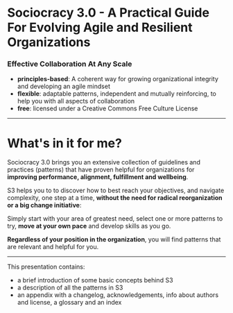 # Sociocracy 3.0 - A Practical Guide For Evolving Agile and Resilient Organizations 

### Effective Collaboration At Any Scale

* **principles-based**: A coherent way for growing organizational integrity and developing an agile mindset
* **flexible**: adaptable patterns, independent and mutually reinforcing, to help you with all aspects of collaboration
* **free**: licensed under a Creative Commons Free Culture License

---

# What's in it for me?

Sociocracy 3.0 brings you an extensive collection of guidelines and practices (patterns)  that have proven helpful for organizations for **improving performance, alignment, fulfillment and wellbeing**. 

S3 helps you to to discover how to best reach your objectives, and navigate complexity, one step at a time, **without the need for radical reorganization or a big change initiative**:

Simply start with your area of greatest need, select one or more patterns to try, **move at your own pace** and develop skills as you go. 

**Regardless of your position in the organization**, you will find patterns that are relevant and helpful for you.

---

This presentation contains:

- a brief introduction of some basic concepts behind S3
- a description of all the patterns in S3
- an appendix with a changelog, acknowledgements, info about authors and license, a glossary and an index
